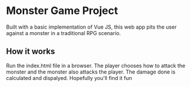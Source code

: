 # Monster Game Project

Built with a basic implementation of Vue JS, this web app pits the user against a monster in a traditional RPG scenario. 

## How it works

Run the index.html file in a browser. The player chooses how to attack the monster and the monster also attacks the player. The damage done is calculated and dispalyed. Hopefully you'll find it fun